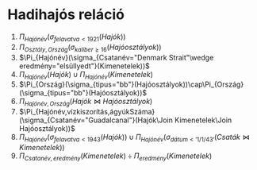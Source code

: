 # Hadihajós reláció

1. $\Pi_{Hajónév}(\sigma_{felavatva<1921}(Hajók))$
1. $\Pi_{Osztály, Ország}(\sigma_{kaliber\ge16}(Hajóosztályok))$
1. $\Pi_{Hajónév}(\sigma_{Csatanév="Denmark Strait"\wedge eredmény="elsüllyedt"}(Kimenetelek))$
1. $\Pi_{Hajónév}(Hajók)\cup\Pi_{Hajónév}(Kimenetelek)$
1. $\Pi_{Ország}(\sigma_{tipus="bb"}(Hajóosztályok))\cap\Pi_{Ország}(\sigma_{tipus="bb"}(Hajóosztályok))$
1. $\Pi_{Hajónév,Ország}(Hajók\Join Hajóosztályok)$
1. $\Pi_{Hajónév,vízkiszorítás,ágyúkSzáma}(\sigma_{Csatanév="Guadalcanal"}(Hajók\Join Kimenetelek\Join Hajóosztályok))$
1. $\Pi_{Hajónév}(\sigma_{felavatva<1943}(Hajók))\cup\Pi_{Hajónév}(\sigma_{dátum<'1/1/43'}(Csaták\Join Kimenetelek))$
1. $\Pi_{Csatanév, eredmény}(Kimenetelek)\div\Pi_{eredmény}(Kimenetelek)$
